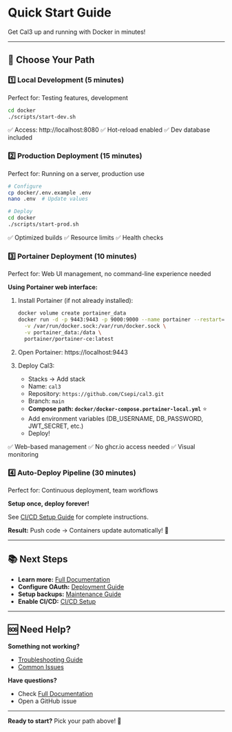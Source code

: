 # Quick Start Guide

Get Cal3 up and running with Docker in minutes!

---

## 🎯 Choose Your Path

### 1️⃣ Local Development (5 minutes)

Perfect for: Testing features, development

```bash
cd docker
./scripts/start-dev.sh
```

✅ Access: http://localhost:8080
✅ Hot-reload enabled
✅ Dev database included

### 2️⃣ Production Deployment (15 minutes)

Perfect for: Running on a server, production use

```bash
# Configure
cp docker/.env.example .env
nano .env  # Update values

# Deploy
cd docker
./scripts/start-prod.sh
```

✅ Optimized builds
✅ Resource limits
✅ Health checks

### 3️⃣ Portainer Deployment (10 minutes)

Perfect for: Web UI management, no command-line experience needed

**Using Portainer web interface:**

1. Install Portainer (if not already installed):
   ```bash
   docker volume create portainer_data
   docker run -d -p 9443:9443 -p 9000:9000 --name portainer --restart=always \
     -v /var/run/docker.sock:/var/run/docker.sock \
     -v portainer_data:/data \
     portainer/portainer-ce:latest
   ```

2. Open Portainer: https://localhost:9443

3. Deploy Cal3:
   - Stacks → Add stack
   - Name: `cal3`
   - Repository: `https://github.com/Csepi/cal3.git`
   - Branch: `main`
   - **Compose path: `docker/docker-compose.portainer-local.yml`** ⭐
   - Add environment variables (DB_USERNAME, DB_PASSWORD, JWT_SECRET, etc.)
   - Deploy!

✅ Web-based management
✅ No ghcr.io access needed
✅ Visual monitoring

### 4️⃣ Auto-Deploy Pipeline (30 minutes)

Perfect for: Continuous deployment, team workflows

**Setup once, deploy forever!**

See [CI/CD Setup Guide](CI_CD_SETUP.md) for complete instructions.

**Result:** Push code → Containers update automatically! 🎉

---

## 📚 Next Steps

- **Learn more:** [Full Documentation](README.md)
- **Configure OAuth:** [Deployment Guide](DEPLOYMENT_GUIDE.md#oauth-configuration)
- **Setup backups:** [Maintenance Guide](DEPLOYMENT_GUIDE.md#maintenance)
- **Enable CI/CD:** [CI/CD Setup](CI_CD_SETUP.md)

---

## 🆘 Need Help?

**Something not working?**
- [Troubleshooting Guide](DEPLOYMENT_GUIDE.md#troubleshooting)
- [Common Issues](CI_CD_SETUP.md#troubleshooting)

**Have questions?**
- Check [Full Documentation](README.md)
- Open a GitHub issue

---

**Ready to start?** Pick your path above! 🚀
